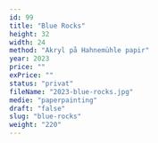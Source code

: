 ```yaml
---
id: 99
title: "Blue Rocks"
height: 32
width: 24
method: "Akryl på Hahnemühle papir"
year: 2023
price: ""
exPrice: ""
status: "privat"
fileName: "2023-blue-rocks.jpg"
medie: "paperpainting"
draft: "false"
slug: "blue-rocks"
weight: "220"
---
```

